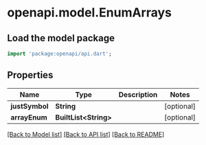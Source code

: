 # openapi.model.EnumArrays

## Load the model package
```dart
import 'package:openapi/api.dart';
```

## Properties
Name | Type | Description | Notes
------------ | ------------- | ------------- | -------------
**justSymbol** | **String** |  | [optional] 
**arrayEnum** | **BuiltList&lt;String&gt;** |  | [optional] 

[[Back to Model list]](../README.md#documentation-for-models) [[Back to API list]](../README.md#documentation-for-api-endpoints) [[Back to README]](../README.md)


